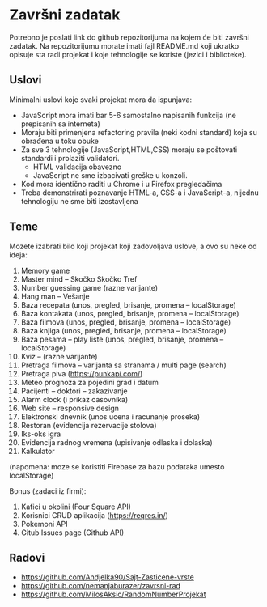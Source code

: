# Završni zadatak

Potrebno je poslati link do github repozitorijuma na kojem će biti završni zadatak. Na repozitorijumu morate imati fajl README.md koji ukratko opisuje sta radi projekat i koje tehnologije se koriste (jezici i biblioteke).

## Uslovi

Minimalni uslovi koje svaki projekat mora da ispunjava:
- JavaScript mora imati bar 5-6 samostalno napisanih funkcija (ne prepisanih sa interneta)
- Moraju biti primenjena refactoring pravila (neki kodni standard) koja su obrađena u toku obuke
- Za sve 3 tehnologije (JavaScript,HTML,CSS) moraju se poštovati standardi i prolaziti validatori.
  - HTML validacija obavezno
  - JavaScript ne sme izbacivati greške u konzoli.
- Kod mora identično raditi u Chrome i u Firefox pregledačima
- Treba demonstrirati poznavanje HTML-a, CSS-a i JavaScript-a, nijednu tehnologiju ne sme biti izostavljena

## Teme

Mozete izabrati bilo koji projekat koji zadovoljava uslove, a ovo su neke od ideja:

1. Memory game
2. Master mind – Skočko Skočko Tref
3. Number guessing game (razne varijante)
4. Hang man – Vešanje
5. Baza recepata (unos, pregled, brisanje, promena – localStorage)
6. Baza kontakata (unos, pregled, brisanje, promena – localStorage)
7. Baza filmova (unos, pregled, brisanje, promena – localStorage)
8. Baza knjiga (unos, pregled, brisanje, promena – localStorage)
9. Baza pesama – play liste (unos, pregled, brisanje, promena – localStorage)
10. Kviz – (razne varijante)
11. Pretraga filmova – varijanta sa stranama / multi page (search)
12. Pretraga piva (https://punkapi.com/)
13. Meteo prognoza za pojedini grad i datum
14. Pacijenti – doktori – zakazivanje
15. Alarm clock (i prikaz casovnika)
16. Web site – responsive design
17. Elektronski dnevnik (unos ucena i racunanje proseka)
18. Restoran (evidencija rezervacije stolova)
19. Iks-oks igra
20. Evidencija radnog vremena (upisivanje odlaska i dolaska)
21. Kalkulator

(napomena: moze se koristiti Firebase za bazu podataka umesto localStorage)

Bonus (zadaci iz firmi):
1. Kafici u okolini (Four Square API)
2. Korisnici CRUD aplikacija (https://reqres.in/)
3. Pokemoni API
4. Gitub Issues page (Github API)

## Radovi

- https://github.com/Andjelka90/Sajt-Zasticene-vrste
- https://github.com/nemanjaburazer/zavrsni-rad
- https://github.com/MilosAksic/RandomNumberProjekat
